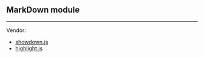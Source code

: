 ## MarkDown module
- - - - - -  - - - -
Vendor: 

+ [showdown.js][1]
+ [highlight.js][2]

[1]: http://www.attacklab.net/
[2]: http://softwaremaniacs.org/soft/highlight/en/
